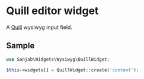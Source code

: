 # Quill editor widget

A [Quill](https://github.com/quilljs/quill) wysiwyg input field.

## Sample
```php
use Sanjab\Widgets\Wysiwyg\QuillWidget;

$this->widgets[] = QuillWidget::create('content');
```
